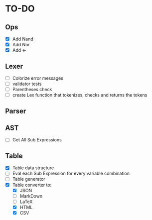 # TO-DO

## Ops
- [X] Add Nand
- [X] Add Nor
- [X] Add <-
 
## Lexer
- [ ] Colorize error messages
- [ ] validator tests
- [ ] Parentheses check
- [ ] create Lex function that tokenizes, checks and returns the tokens 

## Parser

## AST
- [ ] Get All Sub Expressions

## Table
- [X] Table data structure 
- [ ] Eval each Sub Expression for every variable combination
- [ ] Table generator
- [X] Table converter to:
    - [X] JSON
    - [ ] MarkDown
    - [ ] LaTeX
    - [X] HTML
    - [X] CSV